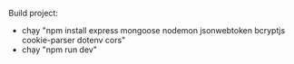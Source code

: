 Build project:
- chạy "npm install express mongoose nodemon jsonwebtoken bcryptjs cookie-parser dotenv cors"
- chạy "npm run dev"
